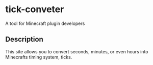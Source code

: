 # tick-conveter
A tool for Minecraft plugin developers

## Description

This site allows you to convert seconds, minutes, or even hours into Minecrafts timing system, ticks. 
